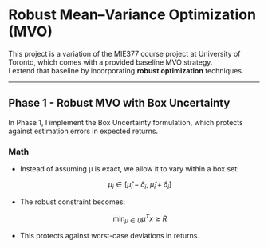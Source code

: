 # Robust Mean–Variance Optimization (MVO) 

This project is a variation of the MIE377 course project at University of Toronto, which comes with a provided baseline MVO strategy.  
I extend that baseline by incorporating **robust optimization** techniques.  

---

## Phase 1 - Robust MVO with Box Uncertainty
 
In Phase 1, I implement the Box Uncertainty formulation, which protects against estimation errors in expected returns. 

### Math
- Instead of assuming μ is exact, we allow it to vary within a box set:  

  $$
  \mu_i \in [\hat{\mu}_i - \delta_i, \; \hat{\mu}_i + \delta_i]
  $$

- The robust constraint becomes:

  $$
  \min_{\mu \in U} \mu^T x \geq R
  $$

- This protects against worst-case deviations in returns. 



